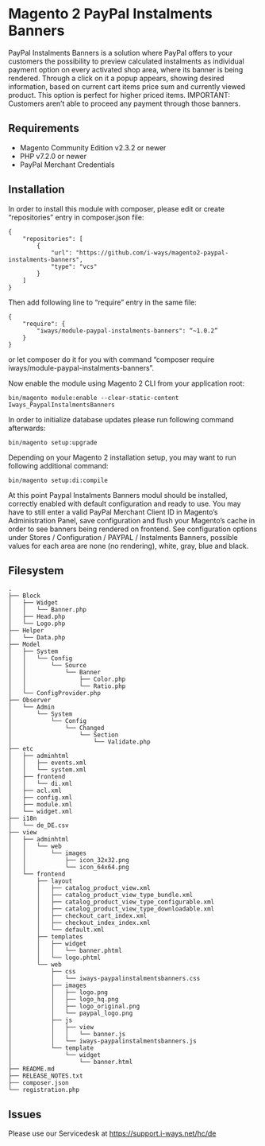 # Magento 2 PayPal Instalments Banners

PayPal Instalments Banners is a solution where PayPal offers to your customers the possibility to preview calculated instalments as individual payment option on every activated shop area, where its banner is being rendered. Through a click on it a popup appears, showing desired information, based on current cart items price sum and currently viewed product. This option is perfect for higher priced items.
IMPORTANT: Customers aren’t able to proceed any payment through those banners.


## Requirements

- Magento Community Edition v2.3.2 or newer
- PHP v7.2.0 or newer
- PayPal Merchant Credentials


## Installation

In order to install this module with composer, please edit or create “repositories” entry in composer.json file:

```
{
	"repositories": [
		{
			"url": "https://github.com/i-ways/magento2-paypal-instalments-banners",
			"type": "vcs"
		}
	]
}
```

Then add following line to “require” entry in the same file:

```
{
	"require": {
		"iways/module-paypal-instalments-banners": “~1.0.2”
	}
}
```

or let composer do it for you with command “composer require iways/module-paypal-instalments-banners”.


Now enable the module using Magento 2 CLI from your application root:

```
bin/magento module:enable --clear-static-content Iways_PaypalInstalmentsBanners
```

In order to initialize database updates please run following command afterwards:

```
bin/magento setup:upgrade
```

Depending on your Magento 2 installation setup, you may want to run following additional command:

```
bin/magento setup:di:compile
```


At this point Paypal Instalments Banners modul should be installed, correctly enabled with default configuration and ready to use.
You may have to still enter a valid PayPal Merchant Client ID in Magento’s Administration Panel, save configuration and flush your Magento’s cache in order to see banners being rendered on frontend.
See configuration options under Stores / Configuration / PAYPAL / Instalments Banners, possible values for each area are none (no rendering), white, gray, blue and black.


## Filesystem

```
.
├── Block
│   ├── Widget
│   │   └── Banner.php
│   ├── Head.php
│   └── Logo.php
├── Helper
│   └── Data.php
├── Model
│   ├── System
│   │   └── Config
│   │       └── Source
│   │           └── Banner
│   │               ├── Color.php
│   │               └── Ratio.php
│   └── ConfigProvider.php
├── Observer
│   └── Admin
│       └── System
│           └── Config
│               └── Changed
│                   └── Section
│                       └── Validate.php
├── etc
│   ├── adminhtml
│   │   ├── events.xml
│   │   └── system.xml
│   ├── frontend
│   │   └── di.xml
│   ├── acl.xml
│   ├── config.xml
│   ├── module.xml
│   └── widget.xml
├── i18n
│   └── de_DE.csv
├── view
│   ├── adminhtml
│   │   └── web
│   │       └── images
│   │           ├── icon_32x32.png
│   │           └── icon_64x64.png
│   └── frontend
│       ├── layout
│       │   ├── catalog_product_view.xml
│       │   ├── catalog_product_view_type_bundle.xml
│       │   ├── catalog_product_view_type_configurable.xml
│       │   ├── catalog_product_view_type_downloadable.xml
│       │   ├── checkout_cart_index.xml
│       │   ├── checkout_index_index.xml
│       │   └── default.xml
│       ├── templates
│       │   ├── widget
│       │   │   └── banner.phtml
│       │   └── logo.phtml
│       └── web
│           ├── css
│           │   └── iways-paypalinstalmentsbanners.css
│           ├── images
│           │   ├── logo.png
│           │   ├── logo_hq.png
│           │   ├── logo_original.png
│           │   └── paypal_logo.png
│           ├── js
│           │   ├── view
│           │   │   └── banner.js
│           │   └── iways-paypalinstalmentsbanners.js
│           └── template
│               └── widget
│                   └── banner.html
├── README.md
├── RELEASE_NOTES.txt
├── composer.json
└── registration.php
```


## Issues

Please use our Servicedesk at https://support.i-ways.net/hc/de

